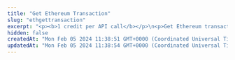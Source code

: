 ```yaml
---
title: "Get Ethereum Transaction"
slug: "ethgettransaction"
excerpt: "<p><b>1 credit per API call</b></p>\n<p>Get Ethereum transaction by transaction hash.</p>"
hidden: false
createdAt: "Mon Feb 05 2024 11:38:51 GMT+0000 (Coordinated Universal Time)"
updatedAt: "Mon Feb 05 2024 11:38:54 GMT+0000 (Coordinated Universal Time)"
---
```

